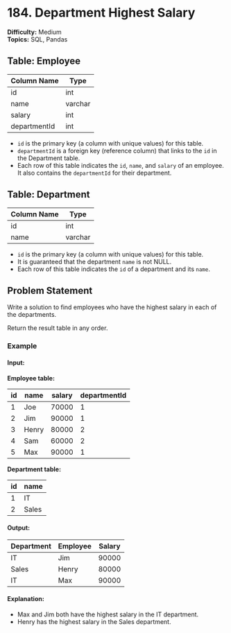 # 184. Department Highest Salary

**Difficulty:** Medium  
**Topics:** SQL, Pandas

## Table: Employee

| Column Name  | Type    |
|--------------|---------|
| id           | int     |
| name         | varchar |
| salary       | int     |
| departmentId | int     |

- `id` is the primary key (a column with unique values) for this table.
- `departmentId` is a foreign key (reference column) that links to the `id` in the Department table.
- Each row of this table indicates the `id`, `name`, and `salary` of an employee. It also contains the `departmentId` for their department.

## Table: Department

| Column Name | Type    |
|-------------|---------|
| id          | int     |
| name        | varchar |

- `id` is the primary key (a column with unique values) for this table. 
- It is guaranteed that the department `name` is not NULL.
- Each row of this table indicates the `id` of a department and its `name`.

## Problem Statement

Write a solution to find employees who have the highest salary in each of the departments.

Return the result table in any order.

### Example

#### Input: 

**Employee table:**

| id | name  | salary | departmentId |
|----|-------|--------|--------------|
| 1  | Joe   | 70000  | 1            |
| 2  | Jim   | 90000  | 1            |
| 3  | Henry | 80000  | 2            |
| 4  | Sam   | 60000  | 2            |
| 5  | Max   | 90000  | 1            |

**Department table:**

| id  | name  |
|-----|-------|
| 1   | IT    |
| 2   | Sales |

#### Output: 

| Department | Employee | Salary |
|------------|----------|--------|
| IT         | Jim      | 90000  |
| Sales      | Henry    | 80000  |
| IT         | Max      | 90000  |

#### Explanation: 
- Max and Jim both have the highest salary in the IT department.
- Henry has the highest salary in the Sales department.
